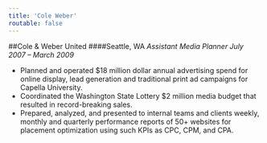 ```yaml
---
title: 'Cole Weber'
routable: false
---
```


##Cole & Weber United 
####Seattle, WA
*Assistant Media Planner July 2007 – March 2009*
* Planned and operated $18 million dollar annual advertising spend for online display, lead generation and traditional
print ad campaigns for Capella University.
* Coordinated the Washington State Lottery $2 million media budget that resulted in record-breaking sales.
* Prepared, analyzed, and presented to internal teams and clients weekly, monthly and quarterly performance reports of
50+ websites for placement optimization using such KPIs as CPC, CPM, and CPA.